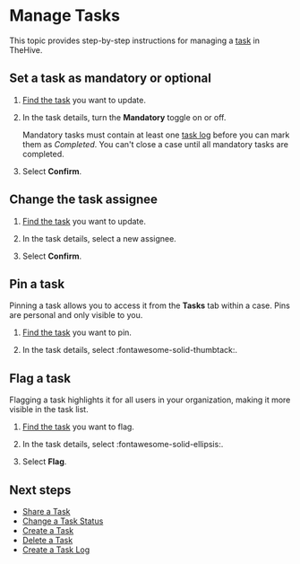 # Manage Tasks

<!-- md:permission `manageTask` -->

This topic provides step-by-step instructions for managing a [task](about-tasks.md) in TheHive.

## Set a task as mandatory or optional

1. [Find the task](../tasks/search-for-tasks/find-a-task.md) you want to update.

2. In the task details, turn the **Mandatory** toggle on or off.

    Mandatory tasks must contain at least one [task log](about-task-logs.md) before you can mark them as *Completed*. You can't close a case until all mandatory tasks are completed.

3. Select **Confirm**.

## Change the task assignee

1. [Find the task](../tasks/search-for-tasks/find-a-task.md) you want to update.

2. In the task details, select a new assignee.

3. Select **Confirm**.

## Pin a task

Pinning a task allows you to access it from the **Tasks** tab within a case. Pins are personal and only visible to you.

1. [Find the task](../tasks/search-for-tasks/find-a-task.md) you want to pin.

2. In the task details, select :fontawesome-solid-thumbtack:.

## Flag a task

Flagging a task highlights it for all users in your organization, making it more visible in the task list.

1. [Find the task](../tasks/search-for-tasks/find-a-task.md) you want to flag.

2. In the task details, select :fontawesome-solid-ellipsis:.

3. Select **Flag**.

<h2>Next steps</h2>

* [Share a Task](share-a-task.md)
* [Change a Task Status](change-task-status.md)
* [Create a Task](create-a-task.md)
* [Delete a Task](delete-a-task.md)
* [Create a Task Log](create-a-task-log.md)
